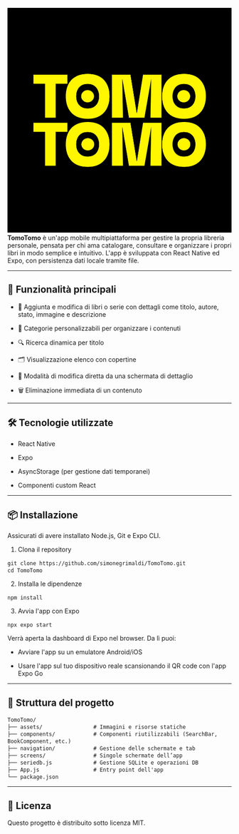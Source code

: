 ![immagine](images/image_1748502976561.png)
**TomoTomo** è un'app mobile multipiattaforma per gestire la propria libreria personale, pensata per chi ama catalogare, consultare e organizzare i propri libri in modo semplice e intuitivo.
L'app è sviluppata con React Native ed Expo, con persistenza dati locale tramite file.
***
## 🚀 Funzionalità principali

* 📖 Aggiunta e modifica di libri o serie con dettagli come titolo, autore, stato, immagine e descrizione

* 📂 Categorie personalizzabili per organizzare i contenuti

* 🔍 Ricerca dinamica per titolo

* 🗂️ Visualizzazione elenco con copertine

* 📝 Modalità di modifica diretta da una schermata di dettaglio

* 🗑️ Eliminazione immediata di un contenuto
***
## 🛠️ Tecnologie utilizzate

* React Native

* Expo

* AsyncStorage (per gestione dati temporanei)

* Componenti custom React
***
## 📦 Installazione
Assicurati di avere installato Node.js, Git e Expo CLI.

1. Clona il repository
```
git clone https://github.com/simonegrimaldi/TomoTomo.git
cd TomoTomo
```
2. Installa le dipendenze
```
npm install
```
3. Avvia l'app con Expo
```
npx expo start
```
Verrà aperta la dashboard di Expo nel browser. Da lì puoi:

* Avviare l'app su un emulatore Android/iOS

* Usare l'app sul tuo dispositivo reale scansionando il QR code con l'app Expo Go
***
## 📁 Struttura del progetto
```
TomoTomo/
├── assets/                # Immagini e risorse statiche
├── components/            # Componenti riutilizzabili (SearchBar, BookComponent, etc.)
├── navigation/            # Gestione delle schermate e tab
├── screens/               # Singole schermate dell’app
├── seriedb.js             # Gestione SQLite e operazioni DB
├── App.js                 # Entry point dell'app
└── package.json
```
***
## 📄 Licenza
Questo progetto è distribuito sotto licenza MIT.

